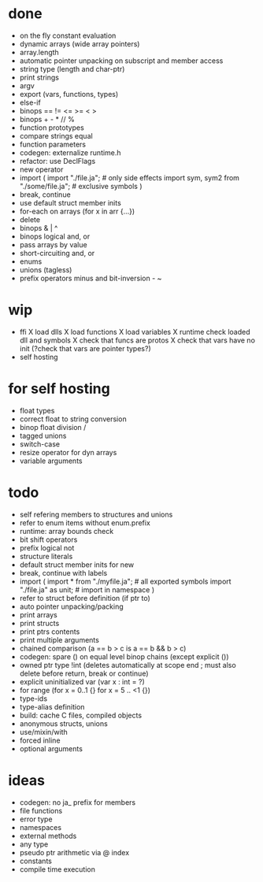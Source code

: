 # done

* on the fly constant evaluation
* dynamic arrays (wide array pointers)
* array.length
* automatic pointer unpacking on subscript and member access
* string type (length and char-ptr)
* print strings
* argv
* export (vars, functions, types)
* else-if
* binops == != <= >= < >
* binops + - * // %
* function prototypes
* compare strings equal
* function parameters
* codegen: externalize runtime.h
* refactor: use DeclFlags
* new operator
* import (
	import "./file.ja"; # only side effects
	import sym, sym2 from "./some/file.ja"; # exclusive symbols
	)
* break, continue
* use default struct member inits
* for-each on arrays (for x in arr {...})
* delete
* binops & | ^
* binops logical and, or
* pass arrays by value
* short-circuiting and, or
* enums
* unions (tagless)
* prefix operators minus and bit-inversion - ~

# wip

* ffi
	X load dlls
	X load functions
	X load variables
	X runtime check loaded dll and symbols
	X check that funcs are protos
	X check that vars have no init
	(?check that vars are pointer types?)
* self hosting

# for self hosting

* float types
* correct float to string conversion
* binop float division /
* tagged unions
* switch-case
* resize operator for dyn arrays
* variable arguments

# todo

* self refering members to structures and unions
* refer to enum items without enum.prefix
* runtime: array bounds check
* bit shift operators
* prefix logical not
* structure literals
* default struct member inits for new
* break, continue with labels
* import (
	import * from "./myfile.ja"; # all exported symbols
	import "./file.ja" as unit; # import in namespace
	)
* refer to struct before definition (if ptr to)
* auto pointer unpacking/packing
* print arrays
* print structs
* print ptrs contents
* print multiple arguments
* chained comparison (a == b > c  is  a == b && b > c)
* codegen: spare () on equal level binop chains (except explicit ())
* owned ptr type !int (deletes automatically at scope end
	; must also delete before return, break or continue)
* explicit uninitialized var (var x : int = ?)
* for range (for x = 0..1 {} for x = 5 .. <1 {})
* type-ids
* type-alias definition
* build: cache C files, compiled objects
* anonymous structs, unions
* use/mixin/with
* forced inline
* optional arguments

# ideas

* codegen: no ja_ prefix for members
* file functions
* error type
* namespaces
* external methods
* any type
* pseudo ptr arithmetic via @ index
* constants
* compile time execution
